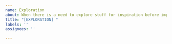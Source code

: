 ```yaml
---
name: Exploration
about: When there is a need to explore stuff for inspiration before implementation
title: "[EXPLORATION] "
labels: ''
assignees: ''

---
```



